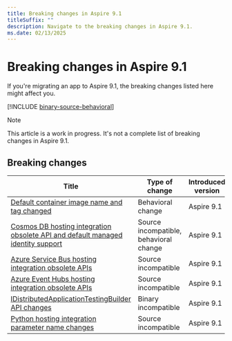 ```yaml
---
title: Breaking changes in Aspire 9.1
titleSuffix: ""
description: Navigate to the breaking changes in Aspire 9.1.
ms.date: 02/13/2025
---
```


# Breaking changes in Aspire 9.1

If you're migrating an app to Aspire 9.1, the breaking changes listed here might affect you.

[!INCLUDE [binary-source-behavioral](../includes/binary-source-behavioral.md)]

> [!NOTE]
> This article is a work in progress. It's not a complete list of breaking changes in Aspire 9.1.

## Breaking changes

| Title | Type of change | Introduced version |
|--|--|--|
| [Default container image name and tag changed](container-image-name-and-tag-updates.md) | Behavioral change | Aspire 9.1 |
| [Cosmos DB hosting integration obsolete API and default managed identity support](cosmos-db-obsolete-apis.md) | Source incompatible, behavioral change | Aspire 9.1 |
| [Azure Service Bus hosting integration obsolete APIs](service-bus-obsolete-apis.md) | Source incompatible | Aspire 9.1 |
| [Azure Event Hubs hosting integration obsolete APIs](event-hubs-obsolete-apis.md) | Source incompatible | Aspire 9.1 |
| [IDistributedApplicationTestingBuilder API changes](testing-builder-api-changes.md) | Binary incompatible | Aspire 9.1 |
| [Python hosting integration parameter name changes](python-hosting-integration-api-changes.md) | Source incompatible | Aspire 9.1 |
